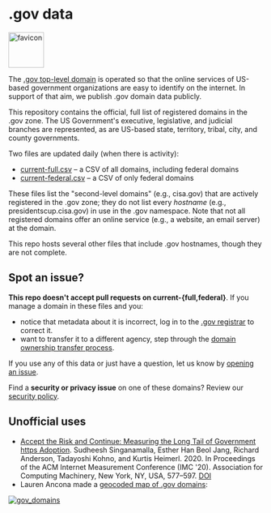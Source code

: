# .gov data
<img width="70" alt="favicon" src="https://user-images.githubusercontent.com/603901/149229443-26d6a916-5806-4ee8-80ba-57812f77004b.png">

The [.gov top-level domain](https://home.dotgov.gov) is operated so that the online services of US-based government organizations are easy to identify on the internet. In support of that aim, we publish .gov domain data publicly.

This repository contains the official, full list of registered domains in the .gov zone. The US Government's executive, legislative, and judicial branches are represented, as are US-based state, territory, tribal, city, and county governments.

Two files are updated daily (when there is activity):
* [current-full.csv](https://github.com/cisagov/dotgov-data/blob/main/current-full.csv) – a CSV of all domains, including federal domains
* [current-federal.csv](https://github.com/cisagov/dotgov-data/blob/main/current-federal.csv) – a CSV of only federal domains

These files list the "second-level domains" (e.g., cisa.gov) that are actively registered in the .gov zone; they do not list every _hostname_ (e.g., presidentscup.cisa.gov) in use in the .gov namespace. Note that not all registered domains offer an online service (e.g., a website, an email server) at the domain.

This repo hosts several other files that include .gov hostnames, though they are not complete. 

## Spot an issue?

**This repo doesn't accept pull requests on current-{full,federal}**. If you manage a domain in these files and you:
* notice that metadata about it is incorrect, log in to the [.gov registrar](https://domains.dotgov.gov) to correct it.
* want to transfer it to a different agency, step through the [domain ownership transfer process](https://home.dotgov.gov/management/#how-do-i-transfer-my-domain-to-a-different-agency).

If you use any of this data or just have a question, let us know by [opening an issue](https://github.com/cisagov/dotgov-data/issues).

Find a **security or privacy issue** on one of these domains? Review our [security policy](https://github.com/cisagov/dotgov-data/security/policy).

## Unofficial uses

* [Accept the Risk and Continue: Measuring the Long Tail of Government https Adoption](https://sudheesh.info/papers/imc20.pdf). Sudheesh Singanamalla, Esther Han Beol Jang, Richard Anderson, Tadayoshi Kohno, and Kurtis Heimerl. 2020. In Proceedings of the ACM Internet Measurement Conference (IMC '20). Association for Computing Machinery, New York, NY, USA, 577–597. [DOI](https://doi.org/10.1145/3419394.3423645)
* Lauren Ancona made a [geocoded map of .gov domains](http://laurenancona.com/maps/gov_domains.html):

[![gov_domains](https://cloud.githubusercontent.com/assets/2152151/5627069/ba4185e2-9561-11e4-873a-54d9f480ec3e.jpg)](http://laurenancona.com/maps/gov_domains.html)
